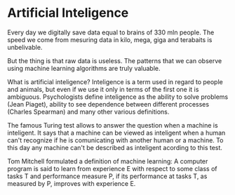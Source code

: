 # Artificial Inteligence


Every day we digitally save data equal to brains of 330 mln people. The speed we come from mesuring data in kilo, mega, giga and terabaits is unbelivable.

But the thing is that raw data is useless. The patterns that we can observe using machine learning algorithms are truly valuable.

What is artificial inteligence? Inteligence is a term used in regard to people and animals, but even if we use it only in terms of the first one it is ambiguous. Psychologists define inteligence as the ability to solve problems (Jean Piaget), ability to see dependence between different processes (Charles Spearman) and many other various definitions.


The famous Turing test allows to answer the question when a machine is inteligent. It says that a machine can be viewed as inteligent when a human can't recognize if he is comunicating with another human or a machine. To this day any machine can't be described as inteligent acording to this test.

Tom Mitchell formulated a definition of machine learning: A computer program is said to learn from experience E with respect to some class of tasks T and performance measure P, if its performance at tasks T, as measured by P, improves with experience E.

